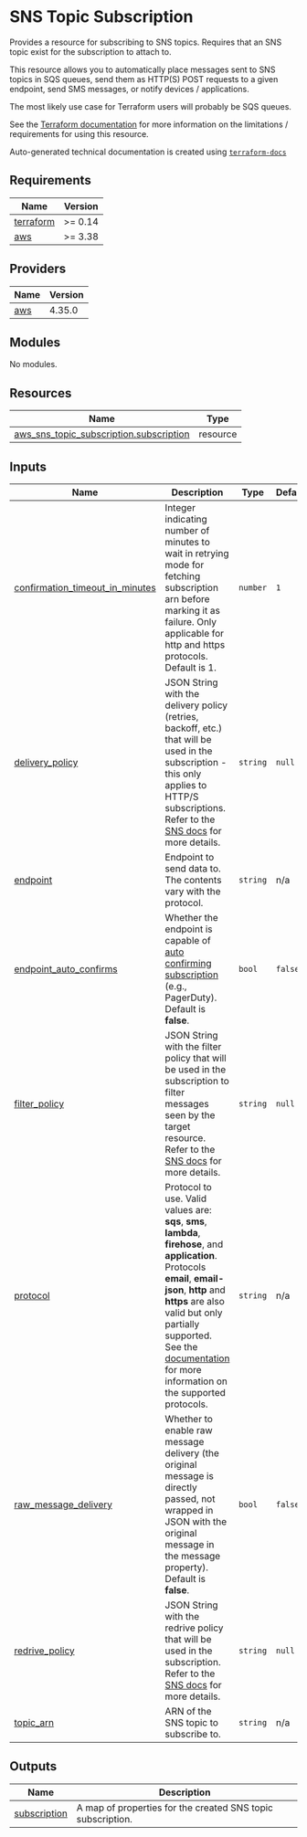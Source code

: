 # SNS Topic Subscription

Provides a resource for subscribing to SNS topics. Requires that an SNS topic exist for the subscription to attach to.

This resource allows you to automatically place messages sent to SNS topics in SQS queues, send them as HTTP(S) POST requests to a given endpoint, send SMS messages, or notify devices / applications.

The most likely use case for Terraform users will probably be SQS queues.

See the [Terraform documentation](https://registry.terraform.io/providers/hashicorp/aws/latest/docs/resources/sns_topic_subscription) for more information on the limitations / requirements for using this resource.

<!-- BEGINNING OF PRE-COMMIT-TERRAFORM DOCS HOOK -->
Auto-generated technical documentation is created using [`terraform-docs`](https://terraform-docs.io/)

## Requirements

| Name | Version |
|------|---------|
| <a name="requirement_terraform"></a> [terraform](#requirement\_terraform) | >= 0.14 |
| <a name="requirement_aws"></a> [aws](#requirement\_aws) | >= 3.38 |

## Providers

| Name | Version |
|------|---------|
| <a name="provider_aws"></a> [aws](#provider\_aws) | 4.35.0 |

## Modules

No modules.

## Resources

| Name | Type |
|------|------|
| [aws_sns_topic_subscription.subscription](https://registry.terraform.io/providers/hashicorp/aws/latest/docs/resources/sns_topic_subscription) | resource |

## Inputs

| Name | Description | Type | Default | Required |
|------|-------------|------|---------|:--------:|
| <a name="input_confirmation_timeout_in_minutes"></a> [confirmation\_timeout\_in\_minutes](#input\_confirmation\_timeout\_in\_minutes) | Integer indicating number of minutes to wait in retrying mode for fetching subscription arn before marking it as failure. Only applicable for http and https protocols. Default is 1. | `number` | `1` | no |
| <a name="input_delivery_policy"></a> [delivery\_policy](#input\_delivery\_policy) | JSON String with the delivery policy (retries, backoff, etc.) that will be used in the subscription - this only applies to HTTP/S subscriptions. Refer to the [SNS docs](https://docs.aws.amazon.com/sns/latest/dg/sns-message-delivery-retries.html) for more details. | `string` | `null` | no |
| <a name="input_endpoint"></a> [endpoint](#input\_endpoint) | Endpoint to send data to. The contents vary with the protocol. | `string` | n/a | yes |
| <a name="input_endpoint_auto_confirms"></a> [endpoint\_auto\_confirms](#input\_endpoint\_auto\_confirms) | Whether the endpoint is capable of [auto confirming subscription](https://docs.aws.amazon.com/sns/latest/dg/sns-http-https-endpoint-as-subscriber.html#SendMessageToHttp.prepare) (e.g., PagerDuty). Default is **false**. | `bool` | `false` | no |
| <a name="input_filter_policy"></a> [filter\_policy](#input\_filter\_policy) | JSON String with the filter policy that will be used in the subscription to filter messages seen by the target resource. Refer to the [SNS docs](https://docs.aws.amazon.com/sns/latest/dg/sns-message-filtering.html) for more details. | `string` | `null` | no |
| <a name="input_protocol"></a> [protocol](#input\_protocol) | Protocol to use. Valid values are: **sqs**, **sms**, **lambda**, **firehose**, and **application**. Protocols **email**, **email-json**, **http** and **https** are also valid but only partially supported. See the [documentation](https://registry.terraform.io/providers/hashicorp/aws/latest/docs/resources/sns_topic_subscription#protocol-support) for more information on the supported protocols. | `string` | n/a | yes |
| <a name="input_raw_message_delivery"></a> [raw\_message\_delivery](#input\_raw\_message\_delivery) | Whether to enable raw message delivery (the original message is directly passed, not wrapped in JSON with the original message in the message property). Default is **false**. | `bool` | `false` | no |
| <a name="input_redrive_policy"></a> [redrive\_policy](#input\_redrive\_policy) | JSON String with the redrive policy that will be used in the subscription. Refer to the [SNS docs](https://docs.aws.amazon.com/sns/latest/dg/sns-dead-letter-queues.html#how-messages-moved-into-dead-letter-queue) for more details. | `string` | `null` | no |
| <a name="input_topic_arn"></a> [topic\_arn](#input\_topic\_arn) | ARN of the SNS topic to subscribe to. | `string` | n/a | yes |

## Outputs

| Name | Description |
|------|-------------|
| <a name="output_subscription"></a> [subscription](#output\_subscription) | A map of properties for the created SNS topic subscription. |
<!-- END OF PRE-COMMIT-TERRAFORM DOCS HOOK -->
